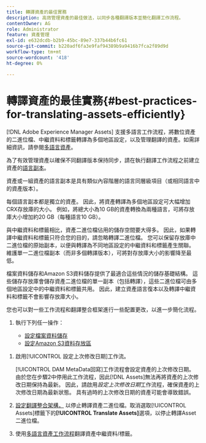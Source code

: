 ```yaml
---
title: 轉譯資產的最佳實務
description: 高效管理資產的最佳做法，以同步各種翻譯版本並簡化翻譯工作流程。
contentOwner: AG
role: Administrator
feature: 資產管理
exl-id: e632dcdb-b2b9-45bc-89e7-337b44b6fc61
source-git-commit: b220adf6fa3e9faf94389b9a9416b7fca2f89d9d
workflow-type: tm+mt
source-wordcount: '418'
ht-degree: 0%

---
```


# 轉譯資產的最佳實務{#best-practices-for-translating-assets-efficiently}

[!DNL Adobe Experience Manager Assets] 支援多語言工作流程，將數位資產的二進位檔、中繼資料和標籤轉譯為多個地區設定，以及管理翻譯的資產。如需詳細資訊，請參閱[多語言資產](multilingual-assets.md)。

為了有效管理資產以確保不同翻譯版本保持同步，請在執行翻譯工作流程之前建立資產的[語言副本](preparing-assets-for-translation.md)。

資產或一組資產的語言副本是具有類似內容階層的語言同層級項目（或相同語言中的資產版本）。

每個語言副本都是獨立的資產。 因此，將資產轉譯為多個地區設定可大幅增加CRX存放庫的大小。 例如，將總大小為10 GB的資產轉換為兩種語言，可將存放庫大小增加約20 GB（每種語言10 GB）。

與中繼資料和標籤相比，資產二進位檔佔用的儲存空間要大得多。 因此，如果轉譯中繼資料和標籤只符合您的目的，請忽略轉譯二進位檔。 您可以保留存放庫中二進位檔的原始副本，以便與轉譯為不同地區設定的中繼資料和標籤產生關聯。 維護單一二進位檔副本（而非多個轉譯版本），可將對存放庫大小的影響降至最低。

檔案資料儲存和Amazon S3資料儲存提供了最適合這些情況的儲存基礎結構。 這些儲存存放庫會儲存資產二進位檔的單一副本（包括轉譯），這些二進位檔可由多個地區設定中的中繼資料和標籤共用。 因此，建立資產語言復本以及轉譯中繼資料和標籤不會影響存放庫大小。

您也可以對一些工作流程和翻譯整合框架進行一些配置更改，以進一步簡化流程。

1. 執行下列任一操作：

   * [設定檔案資料儲存](/help/sites-deploying/data-store-config.md)
   * [設定Amazon S3資料存放區](/help/sites-deploying/data-store-config.md)

<!--
1. Disable the [DAM MetaData Write-back](/help/sites-administering/workflow-offloader.md#disable-offloading) workflow.

   As the name suggests, the [!UICONTROL DAM Metadata Writeback] workflow rewrites the metadata to the binary file. Because the metadata changes after translation, writing it back to the binary file generates a different binary for a language copy.

   >[!NOTE]
   >
   >Disabling the [!UICONTROL DAM MetaData Writeback] workflow turns off XMP metadata write-back on asset binaries. Consequently, future metadata changes are no longer be saved within the assets. Evaluate the consequences before disabling this workflow.
-->

1. 啟用[!UICONTROL 設定上次修改日期]工作流。

   [!UICONTROL  DAM MetaData回寫]工作流程會設定資產的上次修改日期。 由於您在步驟2中停用此工作流程，因此[!DNL Assets]無法再將資產的上次修改日期保持為最新。 因此，請啟用&#x200B;*設定上次修改日期*&#x200B;工作流程，確保資產的上次修改日期為最新狀態。 具有過時的上次修改日期的資產可能會導致錯誤。

1. [設定翻譯整合架構，](/help/sites-administering/tc-tic.md) 以停止轉譯資產二進位檔。取消選取[!UICONTROL Assets]標籤下的&#x200B;**[!UICONTROL Translate Assets]**&#x200B;選項，以停止轉譯Asset二進位檔。
1. 使用[多語言資產工作流程](multilingual-assets.md)翻譯資產中繼資料/標籤。

